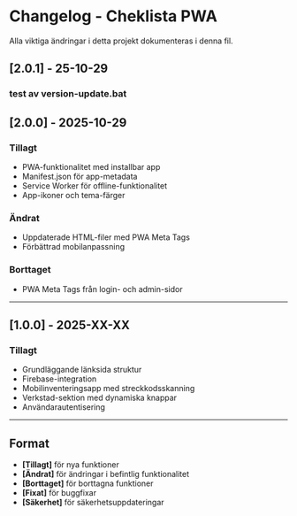 # Changelog - Cheklista PWA

Alla viktiga ändringar i detta projekt dokumenteras i denna fil.

## [2.0.1] - 25-10-29

### test av version-update.bat

## [2.0.0] - 2025-10-29

### Tillagt
- PWA-funktionalitet med installbar app
- Manifest.json för app-metadata
- Service Worker för offline-funktionalitet
- App-ikoner och tema-färger

### Ändrat
- Uppdaterade HTML-filer med PWA Meta Tags
- Förbättrad mobilanpassning

### Borttaget
- PWA Meta Tags från login- och admin-sidor

---

## [1.0.0] - 2025-XX-XX

### Tillagt
- Grundläggande länksida struktur
- Firebase-integration
- Mobilinventeringsapp med streckkodsskanning
- Verkstad-sektion med dynamiska knappar
- Användarautentisering

---

## Format
- **[Tillagt]** för nya funktioner
- **[Ändrat]** för ändringar i befintlig funktionalitet  
- **[Borttaget]** för borttagna funktioner
- **[Fixat]** för buggfixar
- **[Säkerhet]** för säkerhetsuppdateringar
